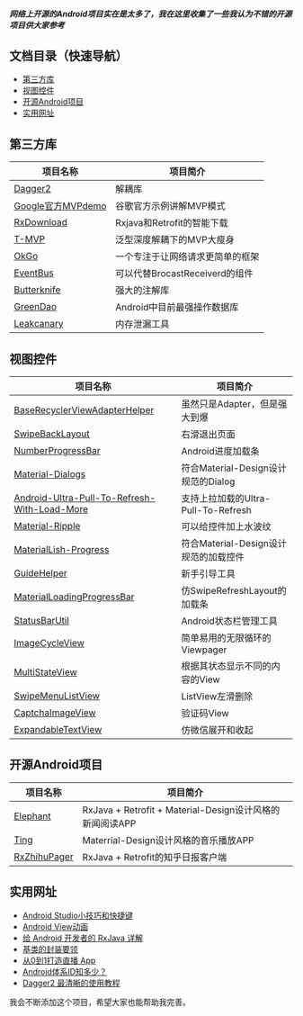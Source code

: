 ##### 网络上开源的Android项目实在是太多了，我在这里收集了一些我认为不错的开源项目供大家参考

## 文档目录（快速导航）
- [第三方库](#第三方库)
- [视图控件](#视图控件)
- [开源Android项目](#开源android项目)
- [实用网址](#实用网址)

## 第三方库
项目名称 | 项目简介
---|---
[Dagger2](https://github.com/google/dagger)|解耦库
[Google官方MVPdemo](https://github.com/googlesamples/android-architecture)|谷歌官方示例讲解MVP模式
[RxDownload](https://github.com/ssseasonnn/RxDownload)|Rxjava和Retrofit的智能下载
[T-MVP](https://github.com/north2016/T-MVP)|泛型深度解耦下的MVP大瘦身
[OkGo](https://github.com/jeasonlzy/okhttp-OkGo)|一个专注于让网络请求更简单的框架
[EventBus](https://github.com/greenrobot/EventBus)|可以代替BrocastReceiverd的组件
[Butterknife](https://github.com/JakeWharton/butterknife)|强大的注解库
[GreenDao](https://github.com/greenrobot/greenDAO)|Android中目前最强操作数据库
[Leakcanary](https://github.com/square/leakcanary)|内存泄漏工具


  
  
  
  
  
## 视图控件
项目名称 | 项目简介
---|---
[BaseRecyclerViewAdapterHelper](https://github.com/CymChad/BaseRecyclerViewAdapterHelper)|虽然只是Adapter，但是强大到爆
[SwipeBackLayout](https://github.com/ikew0ng/SwipeBackLayout) |右滑退出页面
[NumberProgressBar](https://github.com/daimajia/NumberProgressBar)| Android进度加载条
[Material-Dialogs](https://github.com/afollestad/material-dialogs)|符合Material-Design设计规范的Dialog
[Android-Ultra-Pull-To-Refresh-With-Load-More](https://github.com/captainbupt/android-Ultra-Pull-To-Refresh-With-Load-More)|支持上拉加载的Ultra-Pull-To-Refresh
[Material-Ripple](https://github.com/balysv/material-ripple)|可以给控件加上水波纹
[MaterialLish-Progress](https://github.com/pnikosis/materialish-progress)|符合Material-Design设计规范的加载控件
[GuideHelper](https://github.com/LuckyJayce/GuideHelper)|新手引导工具
[MaterialLoadingProgressBar](https://github.com/lsjwzh/MaterialLoadingProgressBar)|仿SwipeRefreshLayout的加载条
[StatusBarUtil](https://github.com/laobie/StatusBarUtil)|Android状态栏管理工具
[ImageCycleView](http://git.oschina.net/1011347848/ImageCycleView)|简单易用的无限循环的Viewpager
[MultiStateView](https://github.com/Kennyc1012/MultiStateView)|根据其状态显示不同的内容的View
[SwipeMenuListView](https://github.com/baoyongzhang/SwipeMenuListView)|ListView左滑删除
[CaptchaImageView](https://github.com/jineshfrancs/CaptchaImageView)|验证码View
[ExpandableTextView](https://github.com/Chen-Sir/ExpandableTextView)|仿微信展开和收起






## 开源Android项目
项目名称 | 项目简介
---|---
[Elephant](https://github.com/Freelander/Elephant)| RxJava + Retrofit + Material-Design设计风格的新闻阅读APP
[Ting](https://github.com/Freelander/Ting)| Materrial-Design设计风格的音乐播放APP
[RxZhihuPager](https://github.com/Diffey/RxZhihuPager)|RxJava + Retrofit的知乎日报客户端
## 实用网址
- [Android Studio小技巧和快捷键](http://jaeger.itscoder.com/android/2016/02/14/android-studio-tips.html)
- [Android View动画](https://segmentfault.com/a/1190000007157560)
- [给 Android 开发者的 RxJava 详解](http://gank.io/post/560e15be2dca930e00da1083)
- [基类的封装要领](https://www.zhihu.com/question/47045239?sort=created)
- [从0到1打造直播 App](http://mp.weixin.qq.com/s?__biz=MzA3NTYzODYzMg==&mid=2653578065&idx=1&sn=1da088b11c797d2be7b5f7afb8f056bb&chksm=84b3b156b3c438401715dc40f7791010b11050983a67fa533a4b559cb67ea6d0ce1996970481&mpshare=1&scene=1&srcid=10276zYDeTn8JXZ460jmgGvB#rd)
- [Android体系ID知多少？](https://zhuanlan.zhihu.com/p/24485398)
- [Dagger2 最清晰的使用教程](http://www.open-open.com/lib/view/open1474442495481.html#articleHeader1)


我会不断添加这个项目，希望大家也能帮助我完善。